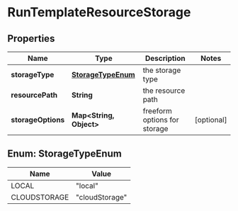 

# RunTemplateResourceStorage


## Properties

Name | Type | Description | Notes
------------ | ------------- | ------------- | -------------
**storageType** | [**StorageTypeEnum**](#StorageTypeEnum) | the storage type | 
**resourcePath** | **String** | the resource path | 
**storageOptions** | **Map&lt;String, Object&gt;** | freeform options for storage |  [optional]



## Enum: StorageTypeEnum

Name | Value
---- | -----
LOCAL | &quot;local&quot;
CLOUDSTORAGE | &quot;cloudStorage&quot;



